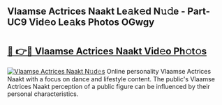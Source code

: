 ## Vlaamse Actrices Naakt Le𝚊k𝚎d N𝚞𝚍e - Part-UC9 Vid𝚎o Le𝚊ks Photos OGwgy

# <h2><a href="http://fbaikoh.evod.top/?m=Vlaamse+Actrices+Naakt">🔗 👉🔴 Vlaamse Actrices Naakt Vid𝚎o Ph𝚘t𝚘s</a></h2>

[![Vlaamse Actrices Naakt N𝚞d𝚎s](https://i.imgur.com/8V9OHl7.gif)](http://fbaikoh.evod.top/?m=Vlaamse+Actrices+Naakt)
Online personality Vlaamse Actrices Naakt with a focus on dance and lifestyle content. The public's Vlaamse Actrices Naakt perception of a public figure can be influenced by their personal characteristics. 
